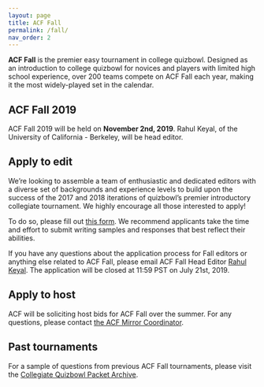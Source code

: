 ```yaml
---
layout: page
title: ACF Fall
permalink: /fall/
nav_order: 2
---
```


**ACF Fall** is the premier easy tournament in college quizbowl. Designed as an introduction to college quizbowl for novices and players with limited high school experience, over 200 teams compete on ACF Fall each year, making it the most widely-played set in the calendar.


## ACF Fall 2019
ACF Fall 2019 will be held on **November 2nd, 2019**. Rahul Keyal, of the University of California - Berkeley, will be head editor.

## Apply to edit
We’re looking to assemble a team of enthusiastic and dedicated editors with a diverse set of backgrounds and experience levels to build upon the success of the 2017 and 2018 iterations of quizbowl’s premier introductory collegiate tournament. We highly encourage all those interested to apply!

To do so, please fill out [this form](https://docs.google.com/forms/d/e/1FAIpQLSfo_ybIEo7731KxofKKGiNG2RRCby4EtLbqR0ONd7BgQ65JHQ/viewform). We recommend applicants take the time and effort to submit writing samples and responses that best reflect their abilities.

If you have any questions about the application process for Fall editors or anything else related to ACF Fall, please email ACF Fall Head Editor [Rahul Keyal](mailto:rahulkeyal@gmail.com). The application will be closed at 11:59 PST on July 21st, 2019.

## Apply to host
ACF will be soliciting host bids for ACF Fall over the summer. For any questions, please contact [the ACF Mirror Coordinator](mailto:hosting@acf-quizbowl.com).

## Past tournaments
For a sample of questions from previous ACF Fall tournaments, please visit the [Collegiate Quizbowl Packet Archive](collegiate.quizbowlpackets.com).

